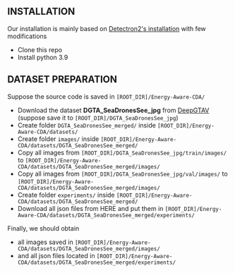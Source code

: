 ## INSTALLATION
Our installation is mainly based on [Detectron2's installation](https://detectron2.readthedocs.io/en/latest/tutorials/install.html) with few modifications
* Clone this repo
* Install python 3.9





## DATASET PREPARATION
Suppose the source code is saved in `[ROOT_DIR]/Energy-Aware-CDA/`

* Download the dataset **DGTA_SeaDronesSee_jpg** from [DeepGTAV](https://github.com/David0tt/DeepGTAV) (suppose save it to `[ROOT_DIR]/DGTA_SeaDronesSee_jpg`)
* Create folder `DGTA_SeaDronesSee_merged/` inside `[ROOT_DIR]/Energy-Aware-CDA/datasets/`
* Create folder `images/` inside `[ROOT_DIR]/Energy-Aware-CDA/datasets/DGTA_SeaDronesSee_merged/`
* Copy all images from `[ROOT_DIR]/DGTA_SeaDronesSee_jpg/train/images/` to `[ROOT_DIR]/Energy-Aware-CDA/datasets/DGTA_SeaDronesSee_merged/images/`
* Copy all images from `[ROOT_DIR]/DGTA_SeaDronesSee_jpg/val/images/` to `[ROOT_DIR]/Energy-Aware-CDA/datasets/DGTA_SeaDronesSee_merged/images/`
* Create folder `experiments/` inside `[ROOT_DIR]/Energy-Aware-CDA/datasets/DGTA_SeaDronesSee_merged/`
* Download all json files from HERE and put them in `[ROOT_DIR]/Energy-Aware-CDA/datasets/DGTA_SeaDronesSee_merged/experiments/`

Finally, we should obtain
* all images saved in `[ROOT_DIR]/Energy-Aware-CDA/datasets/DGTA_SeaDronesSee_merged/images/` 
* and all json files located in `[ROOT_DIR]/Energy-Aware-CDA/datasets/DGTA_SeaDronesSee_merged/experiments/`


